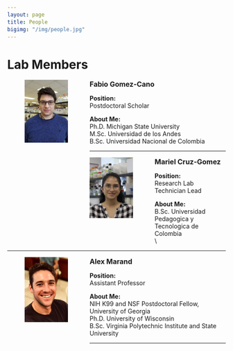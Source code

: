 ```yaml
---
layout: page
title: People
bigimg: "/img/people.jpg"
---
```


# Lab Members

<p align="justify">
<figure>
<div style="float: left; padding-right: 50px; padding-bottom: 50px">
	<img src="/img/people_photos/Fabio.jpg" width="100" alt="" align="left">
</div>
</figure>
</p>

<span style="font-size:16px;">**Fabio Gomez-Cano**</span>

**Position:**\
Postdoctoral Scholar

**About Me:**\
Ph.D. Michigan State University\
M.Sc. Universidad de los Andes \
B.Sc. Universidad Nacional de Colombia

---

<p align="justify">
<figure>
<div style="float: left; padding-right: 50px; padding-bottom: 50px">
	<img src="/img/people_photos/Mariel.jpg" width="100" alt="" align="left">
</div>
</figure>
</p>

<span style="font-size:16px;">**Mariel Cruz-Gomez**</span>

**Position:**\
Research Lab Technician Lead

**About Me:**\
B.Sc. Universidad Pedagogica y Tecnologica de Colombia \
 \



---

<p align="justify">
<figure>
<div style="float: left; padding-right: 50px; padding-bottom: 50px">
	<img src="/img/people_photos/alex.jpg" width="100" alt="" align="left">
</div>
</figure>
</p>

<span style="font-size:16px;">**Alex Marand**</span>

**Position:**\
Assistant Professor

**About Me:**\
NIH K99 and NSF Postdoctoral Fellow, University of Georgia\
Ph.D. University of Wisconsin\
B.Sc. Virginia Polytechnic Institute and State University

---
